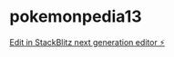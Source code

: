 # pokemonpedia13

[Edit in StackBlitz next generation editor ⚡️](https://stackblitz.com/~/github.com/BSzura/pokemonpedia13)